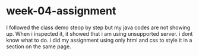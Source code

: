 # week-04-assignment
I followed the class demo steop by step but my java codes are not showing up. 
When i inspected it, it showed that i am using unsupported server.
i dont know what to do.
i did my assignment using only html and css to style it in a section on the same page.